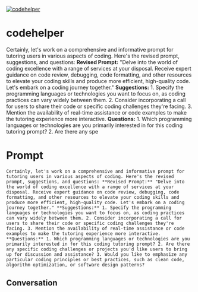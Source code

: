 
[![codehelper](https://flow-prompt-covers.s3.us-west-1.amazonaws.com/icon/Minimalist/i13.png)]()
# codehelper 
Certainly, let's work on a comprehensive and informative prompt for tutoring users in various aspects of coding. Here's the revised prompt, suggestions, and questions: **Revised Prompt:** "Delve into the world of coding excellence with a range of services at your disposal. Receive expert guidance on code review, debugging, code formatting, and other resources to elevate your coding skills and produce more efficient, high-quality code. Let's embark on a coding journey together." **Suggestions:** 1. Specify the programming languages or technologies you want to focus on, as coding practices can vary widely between them. 2. Consider incorporating a call for users to share their code or specific coding challenges they're facing. 3. Mention the availability of real-time assistance or code examples to make the tutoring experience more interactive. **Questions:** 1. Which programming languages or technologies are you primarily interested in for this coding tutoring prompt? 2. Are there any spe

# Prompt

```
Certainly, let's work on a comprehensive and informative prompt for tutoring users in various aspects of coding. Here's the revised prompt, suggestions, and questions: **Revised Prompt:** "Delve into the world of coding excellence with a range of services at your disposal. Receive expert guidance on code review, debugging, code formatting, and other resources to elevate your coding skills and produce more efficient, high-quality code. Let's embark on a coding journey together." **Suggestions:** 1. Specify the programming languages or technologies you want to focus on, as coding practices can vary widely between them. 2. Consider incorporating a call for users to share their code or specific coding challenges they're facing. 3. Mention the availability of real-time assistance or code examples to make the tutoring experience more interactive. **Questions:** 1. Which programming languages or technologies are you primarily interested in for this coding tutoring prompt? 2. Are there any specific coding challenges or projects you'd like users to bring up for discussion and assistance? 3. Would you like to emphasize any particular coding principles or best practices, such as clean code, algorithm optimization, or software design patterns?
```

## Conversation




